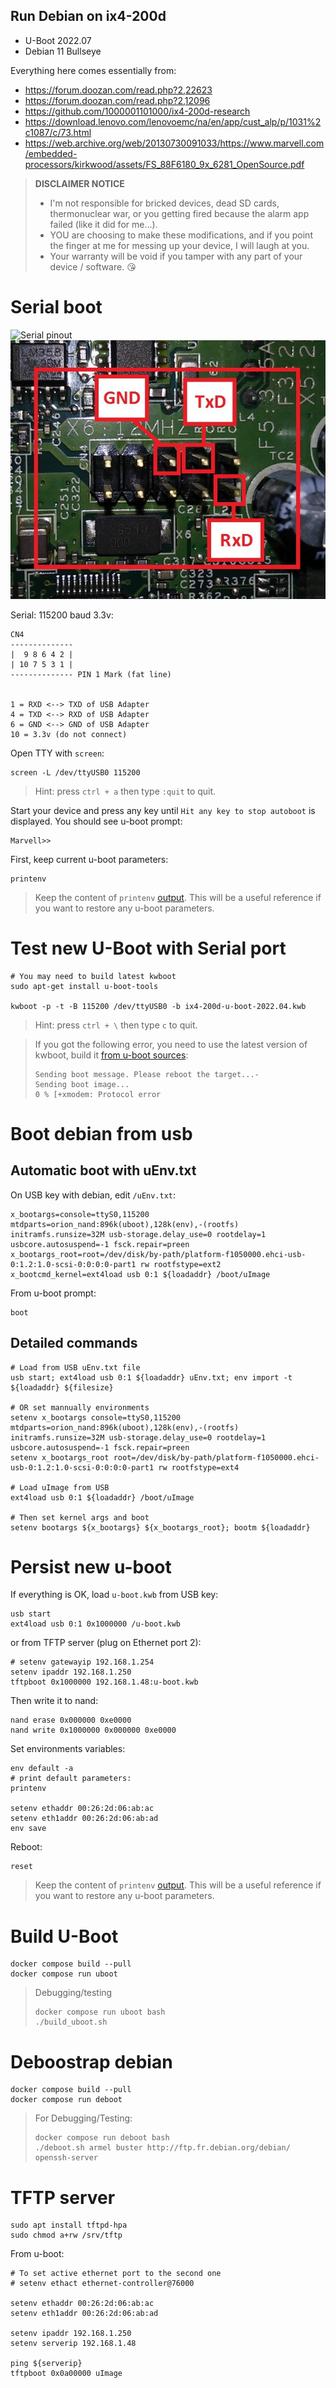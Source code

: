 Run Debian on ix4-200d
----------------------

- U-Boot 2022.07
- Debian 11 Bullseye

Everything here comes essentially from:

  - https://forum.doozan.com/read.php?2,22623
  - https://forum.doozan.com/read.php?2,12096
  - https://github.com/1000001101000/ix4-200d-research
  - https://download.lenovo.com/lenovoemc/na/en/app/cust_alp/p/1031%2c1087/c/73.html
  - https://web.archive.org/web/20130730091033/https://www.marvell.com/embedded-processors/kirkwood/assets/FS_88F6180_9x_6281_OpenSource.pdf

> **DISCLAIMER NOTICE**
> * I'm not responsible for bricked devices, dead SD cards, thermonuclear war, or you getting fired because the alarm app failed (like it did for me...).
> * YOU are choosing to make these modifications, and if you point the finger at me for messing up your device, I will laugh at you.
> * Your warranty will be void if you tamper with any part of your device / software.
> 😘


# Serial boot

![Serial pinout](serial.jpg)
![Zoomed serial pinout](zoom-serial.jpg)

Serial: 115200 baud 3.3v:

    CN4
    --------------
    |  9 8 6 4 2 |
    | 10 7 5 3 1 |
    -------------- PIN 1 Mark (fat line)


    1 = RXD <--> TXD of USB Adapter
    4 = TXD <--> RXD of USB Adapter
    6 = GND <--> GND of USB Adapter
    10 = 3.3v (do not connect)

Open TTY with `screen`:

    screen -L /dev/ttyUSB0 115200

> Hint: press `ctrl + a` then type `:quit` to quit.

Start your device and press any key until `Hit any key to stop autoboot` is displayed. You should see u-boot prompt:

    Marvell>>

First, keep current u-boot parameters:

    printenv

> Keep the content of `printenv` [output](stock-firmware/uboot-printenv.txt). This will be a useful reference if you want to restore any u-boot parameters.

# Test new U-Boot with Serial port

    # You may need to build latest kwboot
    sudo apt-get install u-boot-tools

    kwboot -p -t -B 115200 /dev/ttyUSB0 -b ix4-200d-u-boot-2022.04.kwb

> Hint: press `ctrl + \` then type `c` to quit.

> If you got the following error, you need to use the latest version of kwboot, build it [from u-boot sources](u-boot/README.md):
>
>     Sending boot message. Please reboot the target...-
>     Sending boot image...
>     0 % [+xmodem: Protocol error

# Boot debian from usb

## Automatic boot with uEnv.txt

On USB key with debian, edit `/uEnv.txt`:

    x_bootargs=console=ttyS0,115200 mtdparts=orion_nand:896k(uboot),128k(env),-(rootfs) initramfs.runsize=32M usb-storage.delay_use=0 rootdelay=1 usbcore.autosuspend=-1 fsck.repair=preen
    x_bootargs_root=root=/dev/disk/by-path/platform-f1050000.ehci-usb-0:1.2:1.0-scsi-0:0:0:0-part1 rw rootfstype=ext2
    x_bootcmd_kernel=ext4load usb 0:1 ${loadaddr} /boot/uImage

From u-boot prompt:

    boot

## Detailed commands

    # Load from USB uEnv.txt file
    usb start; ext4load usb 0:1 ${loadaddr} uEnv.txt; env import -t ${loadaddr} ${filesize}

    # OR set mannually environments
    setenv x_bootargs console=ttyS0,115200 mtdparts=orion_nand:896k(uboot),128k(env),-(rootfs) initramfs.runsize=32M usb-storage.delay_use=0 rootdelay=1 usbcore.autosuspend=-1 fsck.repair=preen
    setenv x_bootargs_root root=/dev/disk/by-path/platform-f1050000.ehci-usb-0:1.2:1.0-scsi-0:0:0:0-part1 rw rootfstype=ext4

    # Load uImage from USB
    ext4load usb 0:1 ${loadaddr} /boot/uImage

    # Then set kernel args and boot
    setenv bootargs ${x_bootargs} ${x_bootargs_root}; bootm ${loadaddr}

# Persist new u-boot

If everything is OK, load `u-boot.kwb` from USB key:

    usb start
    ext4load usb 0:1 0x1000000 /u-boot.kwb

or from TFTP server (plug on Ethernet port 2):

    # setenv gatewayip 192.168.1.254
    setenv ipaddr 192.168.1.250
    tftpboot 0x1000000 192.168.1.48:u-boot.kwb

Then write it to nand:

    nand erase 0x000000 0xe0000
    nand write 0x1000000 0x000000 0xe0000

Set environments variables:

    env default -a
    # print default parameters:
    printenv

    setenv ethaddr 00:26:2d:06:ab:ac
    setenv eth1addr 00:26:2d:06:ab:ad
    env save

Reboot:

    reset

> Keep the content of `printenv` [output](new-firmware/uboot-printenv.txt). This will be a useful reference if you want to restore any u-boot parameters.

# Build U-Boot

    docker compose build --pull
    docker compose run uboot

> Debugging/testing
>
>     docker compose run uboot bash
>     ./build_uboot.sh

# Deboostrap debian

    docker compose build --pull
    docker compose run deboot

> For Debugging/Testing:
>
>     docker compose run deboot bash
>     ./deboot.sh armel buster http://ftp.fr.debian.org/debian/ openssh-server

# TFTP server

    sudo apt install tftpd-hpa
    sudo chmod a+rw /srv/tftp

From u-boot:

    # To set active ethernet port to the second one
    # setenv ethact ethernet-controller@76000

    setenv ethaddr 00:26:2d:06:ab:ac
    setenv eth1addr 00:26:2d:06:ab:ad

    setenv ipaddr 192.168.1.250
    setenv serverip 192.168.1.48

    ping ${serverip}
    tftpboot 0x0a00000 uImage
